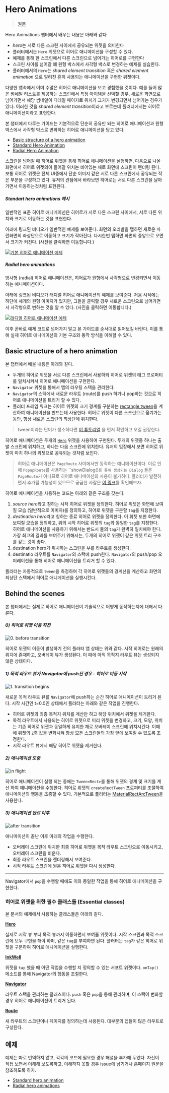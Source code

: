 # Hero Animations

> [원문](https://flutter.io/docs/development/ui/animations/hero-animations#basic-structure-of-a-hero-animation)

Hero Animations 챕터에서 배우는 내용은 아래와 같다
- *hero*는 서로 다른 스크린 사이에서 공유되는 위젯을 의미한다
- 플러터에서는 `Hero` 위젯으로 히어로 애니메이션을 구성할 수 있다.
- 예제를 통해 한 스크린에서 다른 스크린으로 넘어가는 히어로를 구현한다
- 스크린 사이를 넘어갈 떄 원형 박스에서 사각형 박스로 변경하는 예제를 실습한다.
- 플러터에서의 `Hero`는 *shared element transition* 혹은 *shared element animation*
으로 알려진 흔히 사용되는 애니메이션을 구현한 위젯이다.

다양한 앱속에서 이미 수많은 히어로 애니메이션을 보고 경험했을 것이다.
예를 들어 많은 썸네일 리스트를 제공하는 스크린에서 특정 아이템을 선택할 경우,
새로운 화면으로 넘어가면서 해당 썸네일이 디테일 페이지로 위치가 크기가 변경되면서
넘어가는 경우가 있다. 이러한 것을 *shared element transition*이라고 부르는데
플러터에서는 히어로 애니메이션이라고 표현한다.

본 챕터에서 다루는 가이드는 기본적으로 단순히 공유만 되는 히어로 애니메이션과
원형 박스에서 사각형 박스로 변화하는 히어로 애니메이션을 담고 있다.

- [Basic structure of a hero animation](#Basic-structure-of-a-hero-animation)
- [Standard Hero Animation](#Standard-Hero-Animation)
- [Radial Hero Animation](#Radial-Hero-Animation)

스크린을 넘어갈 때 히어로 위젯을 통해 히어로 애니메이션을 실행하면,
다음으로 나올 화면에서 히어로 위젯의이 들어갈 위치는 비어있는 채로 화면에
스크린이 렌더링 된다. 보통 히어로 위젯은 전체 UI중에서 단순 이미지 같은
서로 다른 스크린에서 공유되는 작은 부분을 구성하고 있다. 유저의 관점에서
바라보면 히어로는 서로 다른 스크린을 날아가면서 이동하는것처럼 표현된다.

##### Standart hero animations 예시

일반적인 표준 히어로 애니메이션은 히어로가 서로 다른 스크린 사이에서,
서로 다른 위치와 크기로 이동하는 것을 표현한다.

아래에 링크된 비디오가 일반적인 예제를 보여준다. 화면의 오리발을 탭하면
새로운 파란화면의 좌상단으로 이동하고 크기가 작아진다. 다시한번 탭하면
화면의 중앙으로 오면서 크기가 커진다. (사진을 클릭하면 이동합니다.)

[![기본 히어로 애니메이션 예제](http://img.youtube.com/vi/CEcFnqRDfgw/0.jpg)](https://youtu.be/CEcFnqRDfgw)

##### Radial hero animations

방사형 (radial) 히어로 애니메이션은, 히어로가 원형에서 사각형으로 변경되면서
이동하는 애니메이션이다.

아래에 링크된 비디오가 래디얼 히어로 애니메이션의 예제를 보여준다.
처음 시작에는 하단에 세개의 원형 이미지가 있지만, 그들을 클릭할 경우
새로운 스크린으로 넘어가면서 사각형으로 변하는 것을 알 수 있다. (사진을 클릭하면 이동합니다.)

[![래디얼 히어로 애니메이션 예제](http://img.youtube.com/vi/LWKENpwDKiM/0.jpg)](https://youtu.be/LWKENpwDKiM)

이후 곧바로 예제 코드로 넘어가지 말고 본 가이드를 순서대로 읽어보길 바란다.
이를 통해 실제 히어로 애니메이션의 기본 구조와 동작 방식을 이해할 수 있다.

## Basic structure of a hero animation

본 챕터에서 배울 내용은 아래와 같다.

- 두개의 히어로 위젯을 서로 다른 스크린에서 사용하되 히어로 위젯의 태그 프로퍼티를
일치시켜서 히어로 애니메이션을 구현한다.
- `Navigator` 위젯을 통해서 앱의 라우팅 스택을 관리한다.
- `Navigator`의 스택에서 새로운 라우트 (route)를 push 하거나 pop하는 것으로
히어로 애니메이션을 트리거 할 수 있다.
- 플러터 프레임 워크는 히어로 위젯의 크기 경계를 구분하는
[rectangle tween](https://docs.flutter.io/flutter/animation/RectTween-class.html)을 계산하여
애니메이션을 만드는데 사용한다. 히어로 위젯이 다른 스크린으로 옮겨가는 동안,
항상 새로운 스크린의 최상단에 위치한다.

> tween이라는 단어가 생소하다면 [이 튜토리얼](https://flutter.io/docs/development/ui/animations/tutorial)
을 먼저 확인하고 오길 권장한다.

히어로 애니메이션은 두개의 [`Hero`](https://docs.flutter.io/flutter/widgets/Hero-class.html)
위젯을 사용하여 구현된다. 두개의 위젯중 하나는 출발 스크린에 위치하고, 하나는 다음 스크린에 위치한다.
유저의 입장에서 보면 히어로 위젯이 마치 하나의 위젯으로 공유되는 것처럼 보인다.

> 히어로 애니메이션은 `PageRoute` 사이에서만 동작하는 애니메이션이다. 이로 인해
`PopupRoute`를 사용하는 ``showDialog()`를 통해 생성되는 Dialog` 들은 `PageRoute`가
아니므로 히어로 애니메이션의 사용이 불가하다. 플러터가 발전하면서 추가될 가능성이
있으므로 궁금한 사람은 [이 링크](https://github.com/flutter/flutter/issues/10667)를
확인해보자.

히어로 애니메이션을 사용하는 코드는 아래와 같은 구조를 갖는다.

1. *source hero*라고 칭하는 시작 히어로 위젯을 정의한다. 히어로 위젯은 화면에
보여질 모습 (일반적으로 이미지)를 정의하고, 히어로 위젯을 구분할 `tag`를 지정한다.
2. *destination hero*라고 칭하는 종료 히어로 위젯을 정의한다. 이 휘젯 또한
화면에 보여질 모습을 정의하고, 위의 시작 히어로 위젯의 `tag`와 동일한 `tag`를
지정한다. 히어로 애니메이션을 사용하기 위해서는 반드시 둘의 `tag`가 완벽히
일치해야 한다. 가장 최고의 결과를 보여주기 위해서는, 두개의 히어로 위젯이
같은 위젯 트리 구조를 갖는 것이 좋다.
3. destination hero가 위치하는 스크린을 부를 라우트를 생성한다.
4. destinatio 라우트를 `Navigator`의 스택에 push한다. `Navigator`의 push/pop
오퍼레이션을 통해 히어로 애니메이션을 트리거 할 수 있다.

플러터는 자동적으로 `tween`을 측정하여 각 히어로 위젯들의 경계선을 계산하고
화면의 최상단 스택에서 히어로 애니메이션을 실행시킨다.

## Behind the scenes

본 챕터에서는 실제로 히어로 애니메이션이 기술적으로 어떻게 동작하는지에 대해서 다룬다.

##### 0) 히어로 위젯 이동 직전

![0. before transition](./doc-images/flutter-transition0.png)

히어로 위젯의 이동이 발생하기 전의 플러터 앱 상태는 위와 같다. 시작 히어로는
원래의 위치에 존재하고, 오버레이 뷰가 생성된다. 이 때에 아직 목적지 라우트 뷰는
생성되지 않은 상태이다.

##### 1) 목적 라우트 뷰가 Navigator에 push된 경우 - 히어로 이동 시작

![1. transition begins](./doc-images/flutter-transition1.png)

새로운 목적 라우트 뷰를 `Navigator`에 push하는 순간 히어로 애니메이션이 트리거 된다.
시작 시간인 t=0.0인 상태에서 플러터는 아래와 같은 작업을 진행한다.

- 히어로 위젯의 최종 목적지 위치를 계산만 하고 해당 위치에서 위젯을 제거한다.
- 목적 라우트에서 사용되는 히어로 위젯으로 미리 위젯을 변경하고, 크기, 모양, 위치는
기존 히어로 위젯과 동일하게 유지한 채로 오버레이 스크린에 위치시킨다. 이때에
위젯의 `Z`축 값을 변화시켜 항상 모든 스크린들의 가장 앞에 보여질 수 있도록 조정한다.
- 시작 라우트 뷰에서 해당 히어로 위젯을 제거한다.

##### 2) 애니메이션 도중

![in flight](./doc-images/flutter-transition2.png)

히어로 애니메이션이 실행 되는 중에는 `Tween<Rect>`를 통해 위젯의 경계 및 크기를
계산 하여 애니메이션을 수행한다. 히어로 위젯의 `createRectTween` 프로퍼티를
조절하여 애니메이션의 행동을 조종할 수 있다. 기본적으로 플러터는 [MaterialRectArcTween](https://docs.flutter.io/flutter/material/MaterialRectArcTween-class.html)을
사용한다.

##### 3) 애니메이션 완료 이후

![after transition](./doc-images/flutter-transition3.png)

애니메이션이 끝난 이후 아래의 작업을 수행한다.

- 오버레이 스크린에 위치한 최종 히어로 위젯을 목적 라우트 스크린으로 이동시키고, 오버레이 스크린을 비운다.
- 최종 라우트 스크린을 렌더링해서 보여준다.
- 시작 라우트 스크린에 원본 히어로 위젯을 다시 생성한다.

----

Navigator에서 `pop`을 수행할 때에도 이와 동일한 작업을 통해 히어로 애니메이션을 구현한다.

### 히어로 위젯을 위한 필수 클래스들 (Essential classes)

본 문서의 예제에서 사용하는 클래스들은 아래와 같다.

**[Hero](https://docs.flutter.io/flutter/widgets/Hero-class.html)**

실제로 시작 뷰 부터 목적 뷰까지 이동하면서 보여줄 위젯이다. 시작 스크린과 목적 스크린에
모두 구현을 해야 하며, 같은 `tag`를 부여하면 된다. 플러터는 `tag`가 같은 히어로 위젯을
구분하여 히어로 애니메이션을 실행한다.

**[InkWell](https://docs.flutter.io/flutter/material/InkWell-class.html)**

위젯을 `tap` 했을 때 어떤 작업을 수행할 지 정의할 수 있는 서포트 위젯이다.
`onTap()` 메소드를 통해 Navigator의 행동을 조절한다.

**[Navigator](https://docs.flutter.io/flutter/widgets/Navigator-class.html)**

라우트 스택을 관리하는 클래스이다. `push` 혹은 `pop`을 통해 관리하며, 이 스택이
변화할 경우 히어로 애니메이션이 트리거 된다.

**[Route](https://docs.flutter.io/flutter/widgets/Route-class.html)**

새 라우트의 스크린이나 페이지를 정의하는데 사용된다. 대부분의 앱들이 많은 라우트로
구성된다.

## 예제

예제는 따로 번역하지 않고, 각각의 코드에 필요한 경우 해설을 추가해 두었다.
자신이 직접 보면서 이해해 보도록하고, 이해하지 못할 경우 issue에 남기거나
홈페이지 원문을 참조하도록 하자.

- [Standard hero animation](lib/hero_animations/standard_hero.dart)
- [Radial hero animations](lib/hero_animations/radial_hero.dart)